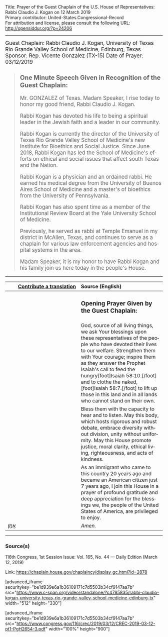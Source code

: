 <html>
<head></head>
<body>
Title: Prayer of the Guest Chaplain of the U.S. House of Representatives: Rabbi Claudio J. Kogan on 12 March 2019<br />
Primary contributor: United-States.Congressional-Record<br />
For attribution and license, please consult the following URL: <a href="http://opensiddur.org/?p=24206">http://opensiddur.org/?p=24206</a>
<p />
<hr />

<div class="english" lang="en" style="font-size:1.2em;">
Guest Chaplain: Rabbi Claudio J. Kogan, University of Texas Rio Grande Valley School of Medicine, Edinburg, Texas
Sponsor: Rep. Vicente Gonzalez (TX-15)
Date of Prayer: 03/12/2019

<blockquote>
<h3>One Minute Speech Given in Recognition of the Guest Chaplain:</h3>

Mr. GONZALEZ of Texas. Madam Speaker, I rise today to honor my good friend, Rabbi Claudio J. Kogan.

Rabbi Kogan has devoted his life to being a spiritual leader in the Jewish faith and a leader in our community.

Rabbi Kogan is currently the director of the University of Texas Rio Grande Valley School of Medicine's new Institute for Bioethics and Social Justice. Since June 2018, Rabbi Kogan has led the School of Medicine's efforts on ethical and social issues that affect south Texas and the Nation.

Rabbi Kogan is a physician and an ordained rabbi. He earned his medical degree from the University of Buenos Aires School of Medicine and a master's of bioethics from the University of Pennsylvania.

Rabbi Kogan has also spent time as a member of the Institutional Review Board at the Yale University School of Medicine.

Previously, he served as rabbi at Temple Emanuel in my district in McAllen, Texas, and continues to serve as a chaplain for various law enforcement agencies and hospital systems in the area.

Madam Speaker, it is my honor to have Rabbi Kogan and his family join us here today in the people's House.
</blockquote>
</div>

<hr />

<table style="margin-left: auto;margin-right: auto;" class="draggable">
<thead><tr><th id="x" style="text-align: right;"><a href="/contributing/upload/">Contribute a translation</a></th><th style="text-align: left;">Source (English)</th></tr></thead>
<tbody>
<tr><td style="vertical-align:top;" width="46%">
<div class="liturgy" lang="he">

</span></div></td>
 
<td style="vertical-align:top;" width="53%">
<div class="english" lang="en">
<h3>Opening Prayer Given by the Guest Chaplain:</h3>
</div></td></tr>


<tr><td style="vertical-align:top;" width="46%">
<div class="liturgy" lang="he">

</span></div></td>
 
<td style="vertical-align:top;" width="53%">
<div class="english" lang="en">
God, source of all living things, 
we ask Your blessings upon these representatives of the people 
who have devoted their lives to our welfare. 
Strengthen them with Your courage; 
inspire them as they answer the Prophet Isaiah's call 
to feed the hungry[foot]Isaiah 58:10.[/foot]
and to clothe the naked,[foot]Isaiah 58:7.[/foot]
to lift up those in this land 
and in all lands 
who cannot stand on their own.
</div></td></tr>


<tr><td style="vertical-align:top;" width="46%">
<div class="liturgy" lang="he">

</span></div></td>
 
<td style="vertical-align:top;" width="53%">
<div class="english" lang="en">
Bless them with the capacity to hear 
and to listen. 
May this body, 
which hosts rigorous and robust debate, 
embrace diversity without division, 
unity without uniformity. 
May this House promote justice, 
moral clarity, 
ethical living, 
righteousness, 
and acts of kindness.
</div></td></tr>


<tr><td style="vertical-align:top;" width="46%">
<div class="liturgy" lang="he">

</span></div></td>
 
<td style="vertical-align:top;" width="53%">
<div class="english" lang="en">
As an immigrant who came to this country 20 years ago 
and became an American citizen just 7 years ago, 
I join this House in a prayer of profound gratitude 
and deep appreciation 
for the blessings we, 
the people of the United States of America, 
are privileged to enjoy.
</div></td></tr>


<tr><td style="vertical-align:top;" width="46%">
<div class="liturgy" lang="he">
אָמֵן׃
</span></div></td>
 
<td style="vertical-align:top;" width="53%">
<div class="english" lang="en">
<em>Amen.</em>
</div></td></tr>
</tbody></table>

<hr />

<h3>Source(s)</h3>

116th Congress, 1st Session
Issue: Vol. 165, No. 44 — Daily Edition (March 12, 2019)

Link: <a href="https://chaplain.house.gov/chaplaincy/display_gc.html?id=2878">https://chaplain.house.gov/chaplaincy/display_gc.html?id=2878</a>

[advanced_iframe securitykey="be1d939e6a1b36109171c7d5503b34cf9147aa7b" src="https://www.c-span.org/video/standalone/?c4785835/rabbi-claudio-kogan-university-texas-rio-grande-valley-school-medicine-edinburg-tx" width="512" height="330"]

[advanced_iframe securitykey="be1d939e6a1b36109171c7d5503b34cf9147aa7b" src="https://www.congress.gov/116/crec/2019/03/12/CREC-2019-03-12-pt1-PgH2654-3.pdf" width="100%" height="900"]
</body>
</html>